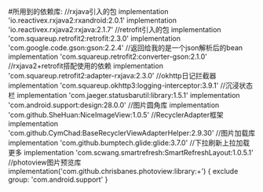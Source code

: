 #所用到的依赖库:
//rxjava引入的包
implementation 'io.reactivex.rxjava2:rxandroid:2.0.1'
implementation 'io.reactivex.rxjava2:rxjava:2.1.7'
//retrofit引入的包
implementation 'com.squareup.retrofit2:retrofit:2.3.0'
implementation 'com.google.code.gson:gson:2.2.4'
//返回给我的是一个json解析后的bean
implementation 'com.squareup.retrofit2:converter-gson:2.1.0'
//rxjava2+retrofit搭配使用的依赖
implementation 'com.squareup.retrofit2:adapter-rxjava:2.3.0'
//okhttp日记拦截器
implementation 'com.squareup.okhttp3:logging-interceptor:3.9.1'
//沉浸状态栏
implementation 'com.jaeger.statusbarutil:library:1.5.1'
implementation 'com.android.support:design:28.0.0'
//图片圆角库
implementation 'com.github.SheHuan:NiceImageView:1.0.5'
//RecyclerAdapter框架
implementation 'com.github.CymChad:BaseRecyclerViewAdapterHelper:2.9.30'
//图片加载库
implementation 'com.github.bumptech.glide:glide:3.7.0'
//下拉刷新上拉加载更多
implementation 'com.scwang.smartrefresh:SmartRefreshLayout:1.0.5.1'
//photoview图片预览库
implementation('com.github.chrisbanes.photoview:library:+') {
    exclude group: 'com.android.support'
}